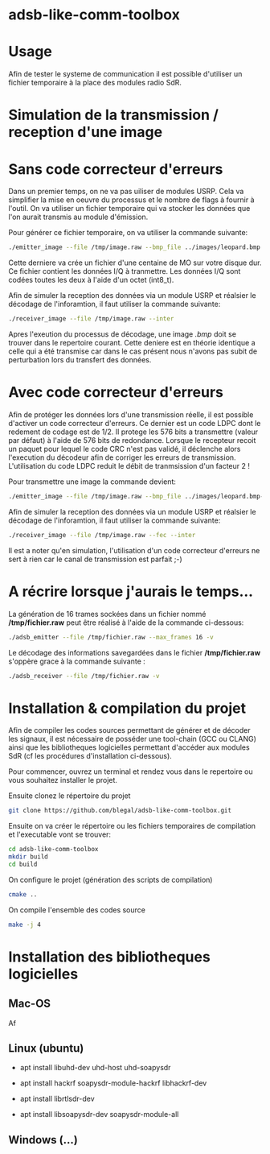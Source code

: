 # adsb-like-comm-toolbox

# Usage

Afin de tester le systeme de communication il est possible d'utiliser un fichier temporaire à la place des modules radio SdR.

# Simulation de la transmission / reception d'une image

# Sans code correcteur d'erreurs

Dans un premier temps, on ne va pas uiliser de modules USRP. Cela va simplifier la mise en oeuvre du processus et le nombre de flags à fournir à l'outil. On va utiliser un fichier temporaire qui va stocker les données que l'on aurait transmis au module d'émission.

Pour générer ce fichier temporaire, on va utiliser la commande suivante:

```bash
./emitter_image --file /tmp/image.raw --bmp_file ../images/leopard.bmp --sleep 10
```

Cette derniere va crée un fichier d'une centaine de MO sur votre disque dur. Ce fichier contient les données I/Q à tranmettre. Les données I/Q sont codées toutes les deux à l'aide d'un octet (int8_t).

Afin de simuler la reception des données via un module USRP et réalsier le décodage de l'inforamtion, il faut utiliser la commande suivante:

```bash
./receiver_image --file /tmp/image.raw --inter
```

Apres l'exeution du processus de décodage, une image *.bmp* doit se trouver dans le repertoire courant. Cette deniere est en théorie identique a celle qui a été transmise car dans le cas présent nous n'avons pas subit de perturbation lors du transfert des données.


# Avec code correcteur d'erreurs

Afin de protéger les données lors d'une transmission réelle, il est possible d'activer un code correcteur d'erreurs. Ce dernier est un code LDPC dont le redement de codage est de 1/2. Il protege les 576 bits a transmettre (valeur par défaut) à l'aide de 576 bits de redondance. Lorsque le recepteur recoit un paquet pour lequel le code CRC n'est pas validé, il déclenche alors l'execution du décodeur afin de corriger les erreurs de transmission. L'utilisation du code LDPC reduit le débit de tranmsission d'un facteur 2 !

Pour transmettre une image la commande devient:

```bash
./emitter_image --file /tmp/image.raw --bmp_file ../images/leopard.bmp--fec --sleep 10
```

Afin de simuler la reception des données via un module USRP et réalsier le décodage de l'inforamtion, il faut utiliser la commande suivante:

```bash
./receiver_image --file /tmp/image.raw --fec --inter
```

Il est a noter qu'en simulation, l'utilisation d'un code correcteur d'erreurs ne sert à rien car le canal de transmission est parfait ;-)


# A récrire lorsque j'aurais le temps...

La génération de 16 trames sockées dans un fichier nommé **/tmp/fichier.raw** peut être réalisé à l'aide de la commande ci-dessous:

```bash
./adsb_emitter --file /tmp/fichier.raw --max_frames 16 -v
```

Le décodage des informations savegardées dans le fichier **/tmp/fichier.raw** s'oppère grace à la commande suivante :

```bash
./adsb_receiver --file /tmp/fichier.raw -v
```

# Installation & compilation du projet

Afin de compiler les codes sources permettant de générer et de décoder les signaux, il est nécessaire de posséder une tool-chain (GCC ou CLANG) ainsi que les bibliotheques logicielles permettant d'accéder aux modules SdR (cf les procédures d'installation ci-dessous).

Pour commencer, ouvrez un terminal et rendez vous dans le repertoire ou vous souhaitez installer le projet.

Ensuite clonez le répertoire du projet

```bash
git clone https://github.com/blegal/adsb-like-comm-toolbox.git
```

Ensuite on va créer le répertoire ou les fichiers temporaires de compilation et l'executable vont se trouver:

```bash
cd adsb-like-comm-toolbox
mkdir build
cd build
```

On configure le projet (génération des scripts de compilation)

```bash
cmake ..
```

On compile l'ensemble des codes source

```bash
make -j 4
```

# Installation des bibliotheques logicielles

## Mac-OS

Af

## Linux (ubuntu)

* apt install libuhd-dev uhd-host uhd-soapysdr

* apt install hackrf soapysdr-module-hackrf libhackrf-dev

* apt install librtlsdr-dev

* apt install libsoapysdr-dev soapysdr-module-all


## Windows (...)



